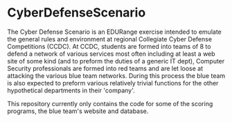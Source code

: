 CyberDefenseScenario
====================

The Cyber Defense Scenario is an EDURange exercise intended to emulate the general rules and environment at regional Collegiate Cyber Defense Competitions (CCDC). At CCDC, students are formed into teams of 8 to defend a network  of various services most often including at least a web site of some kind (and to preform the duties of a generic IT dept), Computer Security professionals are formed into red teams and are let loose at attacking the various blue team networks. During this process the blue team is also expected to preform various relatively trivial functions for the other hypothetical departments in their 'company'.

This repository currently only contains the code for some of the scoring programs, the blue team's website and database.
